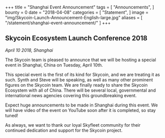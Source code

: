 +++
title = "Shanghai Event Announcement"
tags = [ "Announcements", ]
bounty = 0
date = "2018-04-08"
categories = [ "Statement", ]
image = "img/Skycoin-Launch-Announcement-English-large.jpg"
aliases = [
	"/statement/shanghai-event-announcement/"
]
+++

## Skycoin Ecosystem Launch Conference 2018

*April 10 2018, Shanghai*

The Skycoin team is pleased to announce that we will be hosting a special event in Shanghai, China on Tuesday, April 10th.

This special event is the first of its kind for Skycoin, and we are treating it as such.
Synth and Steve will be speaking, as well as many other prominent figures on the Skycoin team.
We are finally ready to share the Skycoin Ecosystem with all of China. There will be several local, governmental and international news agencies covering this groundbreaking event.

Expect huge announcements to be made in Shanghai during this event.
We will have video of the event on YouTube soon after it is completed, so stay tuned!

As always, we want to thank our loyal Skyfleet community for their continued dedication and support for the Skycoin project.
